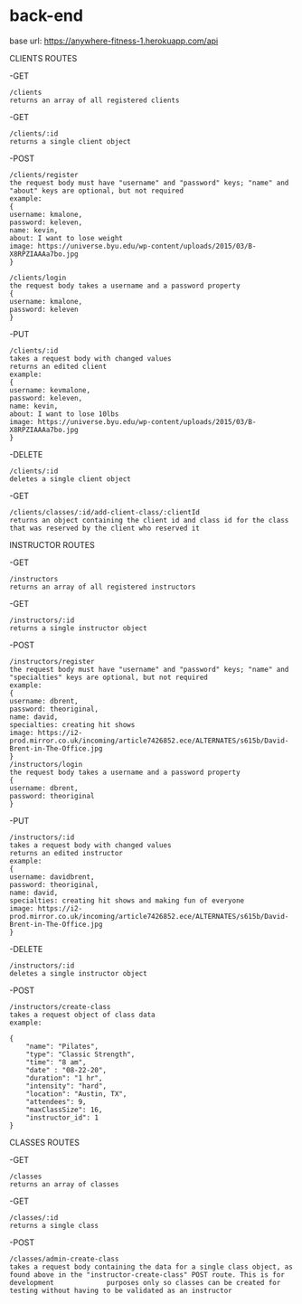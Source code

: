 # back-end


base url: https://anywhere-fitness-1.herokuapp.com/api

CLIENTS ROUTES
  
  -GET
  
    /clients
    returns an array of all registered clients 
    
  -GET
  
    /clients/:id
    returns a single client object
  
    
  -POST
  
    /clients/register
    the request body must have "username" and "password" keys; "name" and "about" keys are optional, but not required
    example: 
    {
    username: kmalone,
    password: keleven,
    name: kevin,
    about: I want to lose weight
    image: https://universe.byu.edu/wp-content/uploads/2015/03/B-X8RPZIAAAa7bo.jpg
    }
    
    /clients/login 
    the request body takes a username and a password property
    {
    username: kmalone,
    password: keleven
    }
    
 
  
 -PUT
     
    /clients/:id
    takes a request body with changed values
    returns an edited client
    example: 
    {
    username: kevmalone,
    password: keleven,
    name: kevin,
    about: I want to lose 10lbs
    image: https://universe.byu.edu/wp-content/uploads/2015/03/B-X8RPZIAAAa7bo.jpg
    }
    
 -DELETE
 
    /clients/:id
    deletes a single client object
    
    
  -GET
  
    /clients/classes/:id/add-client-class/:clientId
    returns an object containing the client id and class id for the class that was reserved by the client who reserved it
  

INSTRUCTOR ROUTES
  
  -GET
  
    /instructors
    returns an array of all registered instructors 
    
  -GET
  
    /instructors/:id
    returns a single instructor object
    
  -POST 
  
    /instructors/register
    the request body must have "username" and "password" keys; "name" and "specialties" keys are optional, but not required
    example:
    {
    username: dbrent,
    password: theoriginal,
    name: david,
    specialties: creating hit shows
    image: https://i2-prod.mirror.co.uk/incoming/article7426852.ece/ALTERNATES/s615b/David-Brent-in-The-Office.jpg
    }
    /instructors/login
    the request body takes a username and a password property
    {
    username: dbrent,
    password: theoriginal
    }
    
    
  -PUT
     
    /instructors/:id
    takes a request body with changed values
    returns an edited instructor
    example: 
    {
    username: davidbrent,
    password: theoriginal,
    name: david,
    specialties: creating hit shows and making fun of everyone
    image: https://i2-prod.mirror.co.uk/incoming/article7426852.ece/ALTERNATES/s615b/David-Brent-in-The-Office.jpg
    }
    
 -DELETE
 
    /instructors/:id
    deletes a single instructor object
  
    
  -POST 
  
    /instructors/create-class
    takes a request object of class data
    example: 
    
    {
        "name": "Pilates",
        "type": "Classic Strength",
        "time": "8 am",
        "date" : "08-22-20",
        "duration": "1 hr",
        "intensity": "hard",
        "location": "Austin, TX",
        "attendees": 9,
        "maxClassSize": 16,
        "instructor_id": 1
    }
    
  
 CLASSES ROUTES
  
  -GET
  
    /classes
    returns an array of classes 
    
  -GET
  
    /classes/:id
    returns a single class
    
    
  -POST
   
    /classes/admin-create-class
    takes a request body containing the data for a single class object, as found above in the "instructor-create-class" POST route. This is for development             purposes only so classes can be created for testing without having to be validated as an instructor
  
